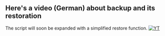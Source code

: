 ## Here's a video (German) about backup and its restoration
The script will soon be expanded with a simplified restore function.
[![YT](https://ei23.de/bilder/YTthumbs/_yG0uWeRCDI.webp)](https://www.youtube.com/watch?v=_yG0uWeRCDI)